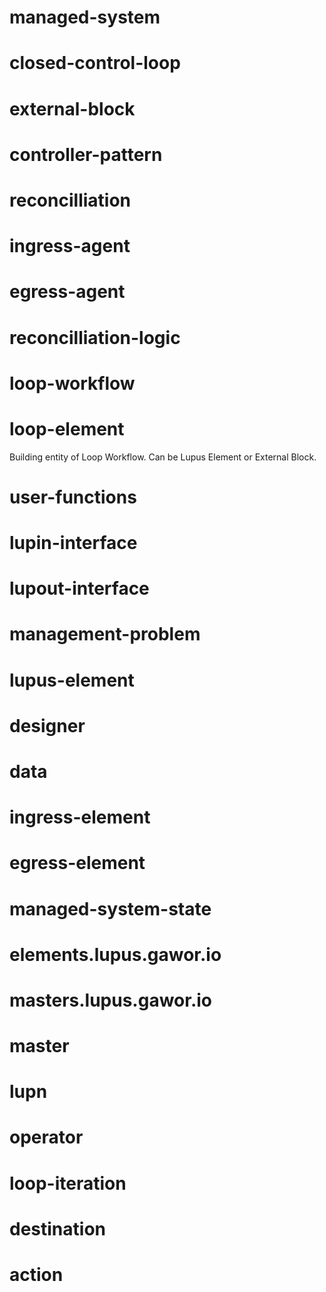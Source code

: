 # managed-system

# closed-control-loop

# external-block

# controller-pattern

# reconcilliation

# ingress-agent

# egress-agent

# reconcilliation-logic

# loop-workflow

# loop-element
Building entity of Loop Workflow. Can be Lupus Element or External Block.

# user-functions

# lupin-interface

# lupout-interface

# management-problem

# lupus-element

# designer

# data

# ingress-element

# egress-element

# managed-system-state

# elements.lupus.gawor.io

# masters.lupus.gawor.io

# master

# lupn

# operator

# loop-iteration

# destination

# action